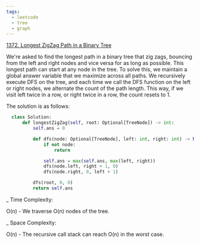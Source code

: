 ```yaml
---
tags:
  - leetcode
  - tree
  - graph
---
```


<a href="https://leetcode.com/problems/longest-zigzag-path-in-a-binary-tree/">
1372. Longest ZigZag Path in a Binary Tree</a>

We're asked to find the longest path in a binary tree that zig zags, bouncing
from the left and right nodes and vice versa for as long as possible. This
longest path can start at any node in the tree. To solve this, we maintain a
global answer variable that we maximize across all paths. We recursively execute
DFS on the tree, and each time we call the DFS function on the left or right
nodes, we alternate the count of the path length. This way, if we visit left
twice in a row, or right twice in a row, the count resets to 1.

The solution is as follows:

```python
  class Solution:
      def longestZigZag(self, root: Optional[TreeNode]) -> int:
          self.ans = 0

          def dfs(node: Optional[TreeNode], left: int, right: int) -> None:
              if not node:
                  return

              self.ans = max(self.ans, max(left, right))
              dfs(node.left, right + 1, 0)
              dfs(node.right, 0, left + 1)

          dfs(root, 0, 0)
          return self.ans
```

\_ Time Complexity:

O(n) - We traverse O(n) nodes of the tree.

\_ Space Complexity:

O(n) - The recursive call stack can reach O(n) in the worst case.

